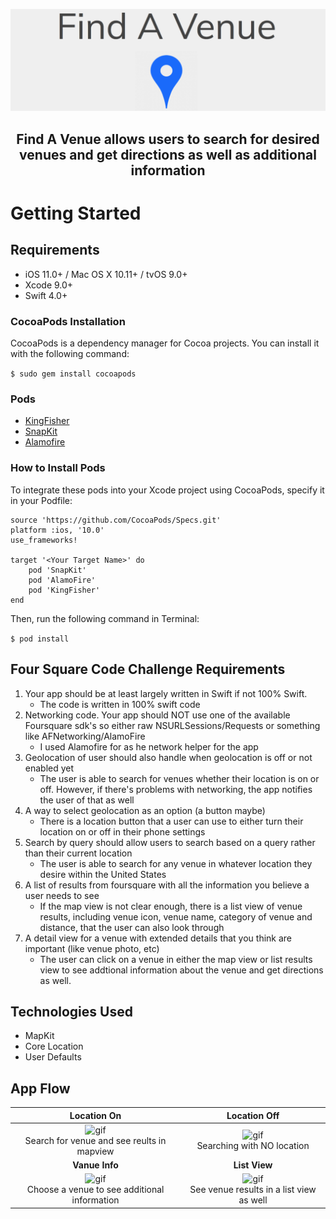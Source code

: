 ![Banner](https://github.com/ncsouvenir/URBN-codesample/blob/master/Gifs/Screen%20Shot%202018-04-16%20at%205.11.34%20PM.png)


## <p align="center"> Find A Venue allows users to search for desired venues and get directions as well as additional information
</p>

# Getting Started

## Requirements
- iOS 11.0+ / Mac OS X 10.11+ / tvOS 9.0+
- Xcode 9.0+
- Swift 4.0+

### CocoaPods Installation
CocoaPods is a dependency manager for Cocoa projects. You can install it with the following command:

`$ sudo gem install cocoapods`

### Pods
- [KingFisher](https://cocoapods.org/pods/Kingfisher)
- [SnapKit](http://snapkit.io/docs)
- [Alamofire](https://cocoapods.org/pods/Alamofire)

### How to Install Pods
To integrate these pods into your Xcode project using CocoaPods, specify it in your Podfile:
```
source 'https://github.com/CocoaPods/Specs.git'
platform :ios, '10.0'
use_frameworks!

target '<Your Target Name>' do
    pod 'SnapKit'
    pod 'AlamoFire'
    pod 'KingFisher'
end
```
Then, run the following command in Terminal:

`$ pod install`

## Four Square Code Challenge Requirements
1. Your app should be at least largely written in Swift if not 100% Swift.
    - The code is written in 100% swift code
2. Networking code. Your app should NOT use one of the available Foursquare sdk's so either raw NSURLSessions/Requests or something like AFNetworking/AlamoFire
    - I used Alamofire for as he network helper for the app
3. Geolocation of user should also handle when geolocation is off or not enabled yet
    - The user is able to search for venues whether their location is on or off. However, if there's problems with networking,       the app notifies the user of that as well
4. A way to select geolocation as an option (a button maybe)
    - There is a location button that a user can use to either turn their location on or off in their phone settings
5. Search by query should allow users to search based on a query rather than their current location
    - The user is able to search for any venue in whatever location they desire within the United States
6. A list of results from foursquare with all the information you believe a user needs to see
    - If the map view is not clear enough, there is a list view of venue results, including venue icon, venue name, category        of venue and distance, that the user can also look through
7. A detail view for a venue with extended details that you think are important (like venue photo, etc)
    - The user can click on a venue in either the map view or list results view to see addtional information about the venue            and get directions as well.

## Technologies Used
- MapKit
- Core Location
- User Defaults


## App Flow
**Location On**| **Location Off** |
:---: | :---: | 
![gif](https://github.com/ncsouvenir/URBN-codesample/blob/master/Gifs/searchwithlocation.gif) <br/>Search for venue and see reults in mapview| ![gif](https://github.com/ncsouvenir/URBN-codesample/blob/master/Gifs/nolocationsearch.gif) <br/> Searching with NO location | 
**Vanue Info**| **List View** |
![gif](https://github.com/ncsouvenir/URBN-codesample/blob/master/Gifs/choosevenueseeinfo.gif) <br/>Choose a venue to see additional information | ![gif](https://github.com/ncsouvenir/URBN-codesample/blob/master/Gifs/showinglistview.gif) <br/>See venue results in a list view as well|

